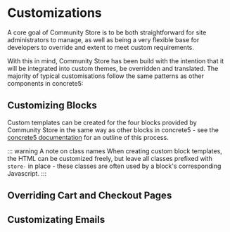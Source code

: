 # Customizations

A core goal of Community Store is to be both straightforward for site administrators to manage, as well as being a very flexible base for developers to override and extent to meet custom requirements.

With this in mind, Community Store has been build with the intention that it will be integrated into custom themes, be overridden and translated.
The majority of typical customisations follow the same patterns as other components in concrete5:

## Customizing Blocks

Custom templates can be created for the four blocks provided by Community Store in the same way as other blocks in concrete5 - see the [concrete5 documentation](https://documentation.concrete5.org/developers/working-with-blocks/working-with-existing-block-types/creating-additional-custom-view-templates/creating-a-template-file) for an outline of this process.
 


::: warning A note on class names
When creating custom block templates, the HTML can be customized freely, but leave all classes prefixed with `store-` in place - these classes are often used by a block's corresponding Javascript.
:::

## Overriding Cart and Checkout Pages

## Customizating Emails


